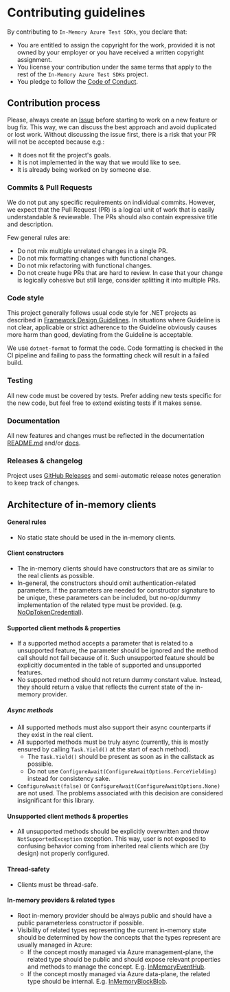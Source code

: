 # Contributing guidelines

By contributing to `In-Memory Azure Test SDKs`, you declare that:

* You are entitled to assign the copyright for the work, provided it is not owned by your employer or you have received a written copyright assignment.
* You license your contribution under the same terms that apply to the rest of the `In-Memory Azure Test SDKs` project.
* You pledge to follow the [Code of Conduct](./CODE_OF_CONDUCT.md).

## Contribution process

Please, always create an [Issue](https://github.com/spotflow-io/in-memory-azure-test-sdk/issues/new) before starting to work on a new feature or bug fix. This way, we can discuss the best approach and avoid duplicated or lost work. Without discussing the issue first, there is a risk that your PR will not be accepted because e.g.:

* It does not fit the project's goals.
* It is not implemented in the way that we would like to see.
* It is already being worked on by someone else.

### Commits & Pull Requests

We do not put any specific requirements on individual commits. However, we expect that the Pull Request (PR) is a logical unit of work that is easily understandable & reviewable. The PRs should also contain expressive title and description.

Few general rules are:

* Do not mix multiple unrelated changes in a single PR.
* Do not mix formatting changes with functional changes.
* Do not mix refactoring with functional changes.
* Do not create huge PRs that are hard to review. In case that your change is logically cohesive but still large, consider splitting it into multiple PRs.

### Code style

This project generally follows usual code style for .NET projects as described in [Framework Design Guidelines](https://learn.microsoft.com/en-us/dotnet/standard/design-guidelines/). In situations where Guideline is not clear, applicable or strict adherence to the Guideline obviously causes more harm than good, deviating from the Guideline is acceptable.

We use `dotnet-format` to format the code. Code formatting is checked in the CI pipeline and failing to pass the formatting check will result in a failed build.

### Testing

All new code must be covered by tests. Prefer adding new tests specific for the new code, but feel free to extend existing tests if it makes sense.

### Documentation

All new features and changes must be reflected in the documentation [README.md](./README.md) and/or [docs](./docs).

### Releases & changelog

Project uses [GitHub Releases](https://docs.github.com/en/repositories/releasing-projects-on-github/about-releases) and semi-automatic release notes generation to keep track of changes.

## Architecture of in-memory clients

#### General rules

* No static state should be used in the in-memory clients.

#### Client constructors

* The in-memory clients should have constructors that are as similar to the real clients as possible.
* In-general, the constructors should omit authentication-related parameters. If the parameters are needed for constructor signature to be unique, these parameters can be included, but no-op/dummy implementation of the related type must be provided. (e.g. [NoOpTokenCredential](./src/Spotflow.InMemory.Azure/Auth/NoOpTokenCredential.cs)).

#### Supported client methods & properties

* If a supported method accepts a parameter that is related to a unsupported feature, the parameter should be ignored and the method call should not fail because of it. Such unsupported feature should be explicitly documented in the table of supported and unsupported features.
* No supported method should not return dummy constant value. Instead, they should return a value that reflects the current state of the in-memory provider.

##### Async methods

* All supported methods must also support their async counterparts if they exist in the real client.  
* All supported methods must be truly async (currently, this is mostly ensured by calling `Task.Yield()` at the start of each method).
  * The `Task.Yield()` should be present as soon as in the callstack as possible.
  * Do not use `ConfigureAwait(ConfigureAwaitOptions.ForceYielding)` instead for consistency sake.
* `ConfigureAwait(false)` or `ConfigureAwait(ConfigureAwaitOptions.None)` are not used. The problems associated with this decision are considered insignificant for this library.

#### Unsupported client methods & properties

* All unsupported methods should be explicitly overwritten and throw `NotSupportedException` exception. This way, user is not exposed to confusing behavior coming from inherited real clients which are (by design) not properly configured.

#### Thread-safety

* Clients must be thread-safe.

#### In-memory providers & related types

* Root in-memory provider should be always public and should have a public parameterless constructor if possible.
* Visibility of related types representing the current in-memory state should be determined by how the concepts that the types represent are usually managed in Azure:
  * If the concept mostly managed via Azure management-plane, the related type should be public and should expose relevant properties and methods to manage the concept. E.g. [InMemoryEventHub](./src/Spotflow.InMemory.Azure.EventHubs/InMemoryEventHub.cs).
  * If the concept mostly managed via Azure data-plane, the related type should be internal. E.g. [InMemoryBlockBlob](./src/Spotflow.InMemory.Azure.Storage/Blobs/Internals/InMemoryBlockBlob.cs).
